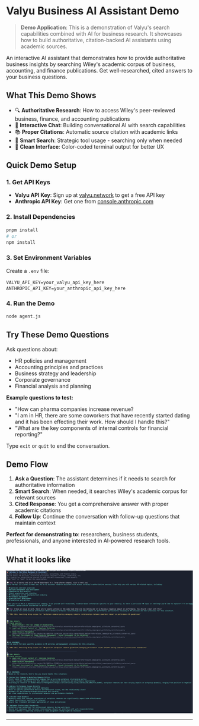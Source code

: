 # Valyu Business AI Assistant Demo

> **Demo Application**: This is a demonstration of Valyu's search capabilities combined with AI for business research. It showcases how to build authoritative, citation-backed AI assistants using academic sources.

An interactive AI assistant that demonstrates how to provide authoritative business insights by searching Wiley's academic corpus of business, accounting, and finance publications. Get well-researched, cited answers to your business questions.

## What This Demo Shows

- 🔍 **Authoritative Research**: How to access Wiley's peer-reviewed business, finance, and accounting publications
- 💬 **Interactive Chat**: Building conversational AI with search capabilities
- 📚 **Proper Citations**: Automatic source citation with academic links
- 🎯 **Smart Search**: Strategic tool usage - searching only when needed
- 🎨 **Clean Interface**: Color-coded terminal output for better UX

## Quick Demo Setup

### 1. Get API Keys

- **Valyu API Key**: Sign up at [valyu.network](https://platform.valyu.network) to get a free API key
- **Anthropic API Key**: Get one from [console.anthropic.com](https://console.anthropic.com)

### 2. Install Dependencies

```bash
pnpm install
# or
npm install
```

### 3. Set Environment Variables

Create a `.env` file:

```env
VALYU_API_KEY=your_valyu_api_key_here
ANTHROPIC_API_KEY=your_anthropic_api_key_here
```

### 4. Run the Demo

```bash
node agent.js
```

## Try These Demo Questions

Ask questions about:
- HR policies and management
- Accounting principles and practices  
- Business strategy and leadership
- Corporate governance
- Financial analysis and planning

**Example questions to test:**
- "How can pharma companies increase revenue?
- "I am in HR, there are some coworkers that have recently started dating and it has been effecting their work. How should I handle this?"
- "What are the key components of internal controls for financial reporting?"

Type `exit` or `quit` to end the conversation.

## Demo Flow

1. **Ask a Question**: The assistant determines if it needs to search for authoritative information
2. **Smart Search**: When needed, it searches Wiley's academic corpus for relevant sources
3. **Cited Response**: You get a comprehensive answer with proper academic citations
4. **Follow Up**: Continue the conversation with follow-up questions that maintain context

**Perfect for demonstrating to**: researchers, business students, professionals, and anyone interested in AI-powered research tools.

## What it looks like
![Demo Screenshot](assets/example.png)

---
